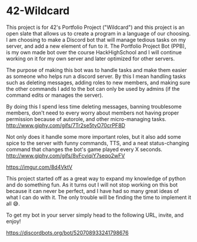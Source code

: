 # 42-Wildcard
This project is for 42's Portfolio Project ("Wildcard") and this project is an open slate that allows us to create a program in a language of our choosing. I am choosing to make a Discord bot that will manage tedious tasks on my server, and add a new element of fun to it. The Portfolio Project Bot (PPB), is my own made bot over the course HackHighSchool and I will continue working on it for my own server and later optimized for other servers.

The purpose of making this bot was to handle tasks and make them easier as someone who helps run a discord server. By this I mean handling tasks such as deleting messages, adding roles to new members, and making sure the other commands I add to the bot can only be used by admins (if the command edits or manages the server). 


By doing this I spend less time  deleting messages, banning troublesome members, don't need to every worry about members not having proper permission because of autorole, and other micro-managing tasks.
http://www.giphy.com/gifs/7Tr2se5tyO70crPF8D


Not only does it handle some more important roles, but it also add some spice to the server with funny commands, TTS, and a neat status-changing command that changes the bot's game played every X seconds.
http://www.giphy.com/gifs/8vFcviqiY7seqo2wFV

https://imgur.com/8d4VktV

This project started off as a great way to expand my knowledge of python and do something fun. As it turns out I will not stop working on this bot because it can never be perfect, and I have had so many great ideas of what I can do with it. The only trouble will be finding the time to implement it all 😅.

To get my bot in your server simply head to the following URL, invite, and enjoy!

https://discordbots.org/bot/520708933241798676
